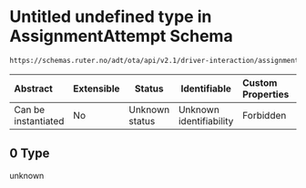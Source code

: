 # Untitled undefined type in AssignmentAttempt Schema

```txt
https://schemas.ruter.no/adt/ota/api/v2.1/driver-interaction/assignment-attempt.json#/examples/0
```




| Abstract            | Extensible | Status         | Identifiable            | Custom Properties | Additional Properties | Access Restrictions | Defined In                                                                                                  |
| :------------------ | ---------- | -------------- | ----------------------- | :---------------- | --------------------- | ------------------- | ----------------------------------------------------------------------------------------------------------- |
| Can be instantiated | No         | Unknown status | Unknown identifiability | Forbidden         | Allowed               | none                | [assignment-attempt.json\*](../../schema/driver-interaction/assignment-attempt.json "open original schema") |

## 0 Type

unknown
